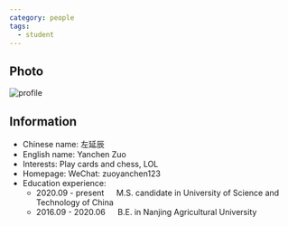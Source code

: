 ```yaml
---
category: people
tags:
  - student
---
```


## Photo

![profile](https://user-images.githubusercontent.com/116997215/198896690-ad980672-5c99-4724-afff-969a767073c2.jpg)

## Information

- Chinese name: 左延辰
- English name: Yanchen Zuo
- Interests: Play cards and chess, LOL
- Homepage: WeChat: zuoyanchen123
- Education experience:
  - 2020.09 - present     M.S. candidate in University of Science and Technology of China
  - 2016.09 - 2020.06     B.E. in Nanjing Agricultural University
